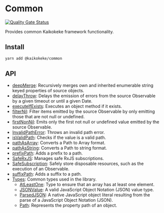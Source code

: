 # Common

[![Quality Gate Status](https://img.shields.io/sonar/quality_gate/kaikokeke:common?logo=SonarCloud&server=https%3A%2F%2Fsonarcloud.io&style=flat-square)](https://sonarcloud.io/dashboard?id=kaikokeke%3Acommon)

Provides common Kaikokeke framework functionality.

## Install

```bash
yarn add @kaikokeke/common
```

## API

- [deepMerge](./src/lib/deep-merge/README.md): Recursively merges own and inherited enumerable string keyed properties of source objects.
- [delayThrow](./src/lib/delay-throw/README.md): Delays the emission of errors from the source Observable by a given timeout or until a given Date.
- [executeIfExists](./src/lib/execute-if-exists/README.md): Executes an object method if it exists.
- [filterNil](./src/lib/filter-nil/README.md): Filter items emitted by the source Observable by only emitting those that are not null or undefined.
- [firstNonNil](./src/lib/first-non-nil/README.md): Emits only the first not null or undefined value emitted by the source Observable.
- [InvalidPathError](./src/lib/invalid-path-error/README.md): Throws an invalid path error.
- [isValidPath](./src/lib/is-valid-path/README.md): Checks if the value is a valid path.
- [pathAsArray](./src/lib/path-as-array/README.md): Converts a Path to Array format.
- [pathAsString](./src/lib/path-as-string/README.md): Converts a Path to string format.
- [prefixPath](./src/lib/prefix-path/README.md): Adds a prefix to a path.
- [SafeRxJS](./src/lib/safe-rxjs/README.md): Manages safe RxJS subscriptions.
- [SafeSubscription](./src/lib/safe-subscription/README.md): Safely store disposable resources, such as the execution of an Observable.
- [suffixPath](./src/lib/suffix-path/README.md): Adds a suffix to a path.
- [Types](./src/lib/types/README.md): Common types used in the library.
  - [AtLeastOne](./src/lib/types/at-least-one.type.ts): Type to ensure that an array has at least one element.
  - [JSONValue](./src/lib/types/json-value.type.ts): A valid JavaScript Object Notation (JSON) value type.
  - [ParsedJSON](./src/lib/types/parsed-json.type.ts): A native JavaScript object literal resulting from the parse of a JavaScript Object Notation (JSON).
  - [Path](./src/lib/types/path.type.ts): Represents the property path of an object.
